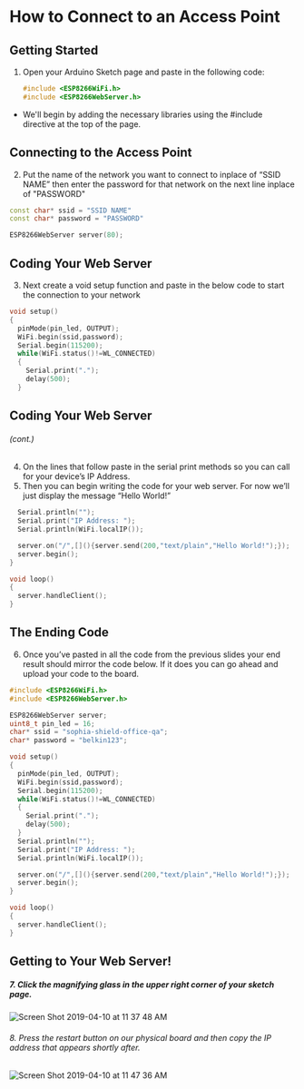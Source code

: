 # How to Connect to an Access Point 
## Getting Started
1. Open your Arduino Sketch page and paste in the following code: 
     ```ino
     #include <ESP8266WiFi.h>
     #include <ESP8266WebServer.h>
     ```
- We'll begin by adding the necessary libraries using the #include directive at the top of the page.

## Connecting to the Access Point

2. Put the name of the network you want to connect to inplace of “SSID NAME” then enter the password for that network on the next line inplace of "PASSWORD"
```ino
const char* ssid = "SSID NAME"
const char* password = "PASSWORD"

ESP8266WebServer server(80);
```

## Coding Your Web Server

3. Next create a void setup function and paste in the below code to start the connection to your network

```ino
void setup()
{
  pinMode(pin_led, OUTPUT);
  WiFi.begin(ssid,password);
  Serial.begin(115200);
  while(WiFi.status()!=WL_CONNECTED)
  {
    Serial.print(".");
    delay(500);
  }
  ```
## Coding Your Web Server 
###### (cont.)

4. On the lines that follow paste in the serial print methods so you can call for your device’s IP Address. 
5. Then you can begin writing the code for your web server. For now we’ll just display the message “Hello World!” 
```ino
  Serial.println("");
  Serial.print("IP Address: ");
  Serial.println(WiFi.localIP());

  server.on("/",[](){server.send(200,"text/plain","Hello World!");});
  server.begin();
}

void loop()
{
  server.handleClient();
}
```
## The Ending Code 
6. Once you’ve pasted in all the code from the previous slides your end result should mirror the code below. If it does you can go ahead and upload your code to the board. 
```ino
#include <ESP8266WiFi.h>
#include <ESP8266WebServer.h>

ESP8266WebServer server;
uint8_t pin_led = 16;
char* ssid = "sophia-shield-office-qa";
char* password = "belkin123";

void setup()
{
  pinMode(pin_led, OUTPUT);
  WiFi.begin(ssid,password);
  Serial.begin(115200);
  while(WiFi.status()!=WL_CONNECTED)
  {
    Serial.print(".");
    delay(500);
  }
  Serial.println("");
  Serial.print("IP Address: ");
  Serial.println(WiFi.localIP());

  server.on("/",[](){server.send(200,"text/plain","Hello World!");});
  server.begin();
}

void loop()
{
  server.handleClient();
}
```
## Getting to Your Web Server!
 ##### 7. Click the magnifying glass in the upper right corner of your sketch page. 

![Screen Shot 2019-04-10 at 11 37 48 AM](https://user-images.githubusercontent.com/25018497/55904681-4d780500-5b85-11e9-9b32-554628a53191.png)
###### 8. Press the restart button on our physical board and then copy the IP address that appears shortly after.
![Screen Shot 2019-04-10 at 11 47 36 AM](https://user-images.githubusercontent.com/25018497/55905255-7baa1480-5b86-11e9-95f1-d114a2448686.png)


